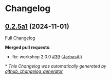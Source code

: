 # Changelog

## [0.2.5a1](https://github.com/OpenVoiceOS/ovos-skill-wolfie/tree/0.2.5a1) (2024-11-01)

[Full Changelog](https://github.com/OpenVoiceOS/ovos-skill-wolfie/compare/0.2.4...0.2.5a1)

**Merged pull requests:**

- fix: workshop 2.0.0 [\#39](https://github.com/OpenVoiceOS/ovos-skill-wolfie/pull/39) ([JarbasAl](https://github.com/JarbasAl))



\* *This Changelog was automatically generated by [github_changelog_generator](https://github.com/github-changelog-generator/github-changelog-generator)*
